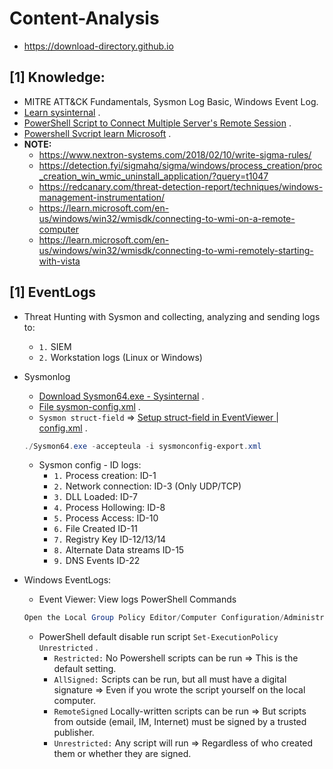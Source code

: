 # Content-Analysis
- https://download-directory.github.io
## [1] Knowledge:
- MITRE ATT&CK Fundamentals, Sysmon Log Basic, Windows Event Log.
- [Learn sysinternal](https://www.youtube.com/watch?v=fCp2usRXmGg) .
- [PowerShell Script to Connect Multiple Server's Remote Session](https://www.youtube.com/watch?v=zaSxFqLTf0s&t=124s) .
- [Powershell Svcript learn Microsoft](https://learn.microsoft.com/en-us/training/modules/script-with-powershell/2-introduction-scripting) .
- **NOTE:**
   * https://www.nextron-systems.com/2018/02/10/write-sigma-rules/
   * https://detection.fyi/sigmahq/sigma/windows/process_creation/proc_creation_win_wmic_uninstall_application/?query=t1047
   * https://redcanary.com/threat-detection-report/techniques/windows-management-instrumentation/
   * https://learn.microsoft.com/en-us/windows/win32/wmisdk/connecting-to-wmi-on-a-remote-computer
   * https://learn.microsoft.com/en-us/windows/win32/wmisdk/connecting-to-wmi-remotely-starting-with-vista
## [1] EventLogs
- Threat Hunting with Sysmon and collecting, analyzing and sending logs to:
  * `1.` SIEM
  * `2.` Workstation logs (Linux or Windows)
- Sysmonlog
  * [Download Sysmon64.exe - Sysinternal](https://learn.microsoft.com/en-us/sysinternals/downloads/sysmon) .
  * [File sysmon-config.xml](https://github.com/SwiftOnSecurity/sysmon-config) .
  * `Sysmon struct-field` => [Setup struct-field in EventViewer | config.xml](https://rootdse.org/posts/understanding-sysmon-events/#event-id-10-processaccess') .
  ```powershell
  ./Sysmon64.exe -accepteula -i sysmonconfig-export.xml
  ```
  * Sysmon config - ID logs:
    + `1.` Process creation: ID-1
    + `2.` Network connection: ID-3 (Only UDP/TCP)
    + `3.` DLL Loaded: ID-7
    + `4.` Process Hollowing: ID-8
    + `5.` Process Access: ID-10
    + `6.` File Created ID-11
    + `7.` Registry Key ID-12/13/14
    + `8.` Alternate Data streams ID-15
    + `9.` DNS Events ID-22
  
- Windows EventLogs:
  * Event Viewer: View logs PowerShell Commands
  ```powershell
  Open the Local Group Policy Editor/Computer Configuration/Administrative Templates/Windows Components/Windows PowerShell/Turn on PowerShell Script Block Logging.
  ```
  * PowerShell default disable run script `Set-ExecutionPolicy Unrestricted` .
     + `Restricted:` No Powershell scripts can be run => This is the default setting. 
     + `AllSigned:` Scripts can be run, but all must have a digital signature => Even if you wrote the script yourself on the local computer. 
     + `RemoteSigned` Locally-written scripts can be run => But scripts from outside (email, IM, Internet) must be signed by a trusted publisher. 
     + `Unrestricted:` Any script will run => Regardless of who created them or whether they are signed.


